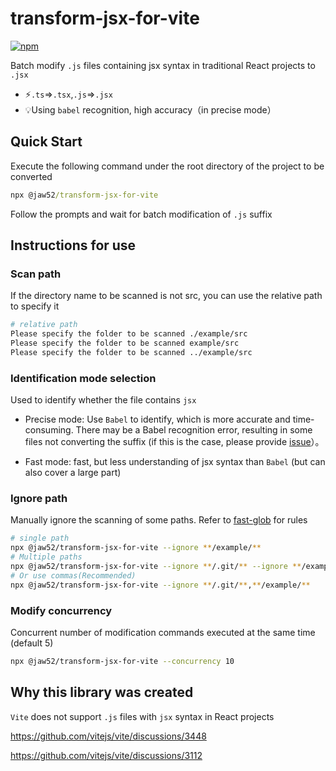 # transform-jsx-for-vite

[![npm](https://img.shields.io/npm/v/@jaw52/transform-jsx-for-vite)](https://npmjs.com/package/@jaw52/transform-jsx-for-vite)

Batch modify `.js` files containing jsx syntax in traditional React projects to `.jsx`

- ⚡️`.ts`=>`.tsx`,`.js`=>`.jsx`
- 💡Using `babel` recognition, high accuracy（in precise mode）

## Quick Start

Execute the following command under the root directory of the project to be converted

```cmd
npx @jaw52/transform-jsx-for-vite
```

Follow the prompts and wait for batch modification of `.js` suffix

## Instructions for use

### Scan path

If the directory name to be scanned is not src, you can use the relative path to specify it

```bash
# relative path
Please specify the folder to be scanned ./example/src
Please specify the folder to be scanned example/src
Please specify the folder to be scanned ../example/src
```
### Identification mode selection

Used to identify whether the file contains `jsx`

- Precise mode: Use `Babel` to identify, which is more accurate and time-consuming. There may be a Babel recognition error, resulting in some files not converting the suffix (if this is the case, please provide [issue](https://github.com/jaw52/transform-jsx-for-vite/issues)）。

- Fast mode: fast, but less understanding of jsx syntax than `Babel` (but can also cover a large part)

### Ignore path

Manually ignore the scanning of some paths. Refer to [fast-glob](https://github.com/mrmlnc/fast-glob#readme) for rules

```bash
# single path
npx @jaw52/transform-jsx-for-vite --ignore **/example/**
# Multiple paths
npx @jaw52/transform-jsx-for-vite --ignore **/.git/** --ignore **/example/**
# Or use commas(Recommended)
npx @jaw52/transform-jsx-for-vite --ignore **/.git/**,**/example/**
```

### Modify concurrency

Concurrent number of modification commands executed at the same time (default 5)

```bash
npx @jaw52/transform-jsx-for-vite --concurrency 10
```

## Why this library was created

`Vite` does not support `.js` files with `jsx` syntax in React projects

https://github.com/vitejs/vite/discussions/3448

https://github.com/vitejs/vite/discussions/3112